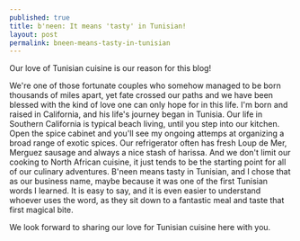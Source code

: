 ```yaml
---
published: true
title: b'neen: It means 'tasty' in Tunisian!
layout: post
permalink: bneen-means-tasty-in-tunisian
---
```

Our love of Tunisian cuisine is our reason for this blog!

We're one of those fortunate couples who somehow managed to be born thousands of miles apart, yet fate crossed our paths and we have been blessed with the kind of love one can only hope for in this life. I'm born and raised in California, and his life's journey began in Tunisia. Our life in Southern California is typical beach living, until you step into our kitchen. Open the spice cabinet and you'll see my ongoing attemps at organizing a broad range of exotic spices. Our refrigerator often has fresh Loup de Mer, Merguez sausage and always a nice stash of harissa. And we don't limit our cooking to North African cuisine, it just tends to be the starting point for all of our culinary adventures. B'neen means tasty in Tunisian, and I chose that as our business name, maybe because it was one of the first Tunisian words I learned. It is easy to say, and it is even easier to understand whoever uses the word, as they sit down to a fantastic meal and taste that first magical bite.

We look forward to sharing our love for Tunisian cuisine here with you.
